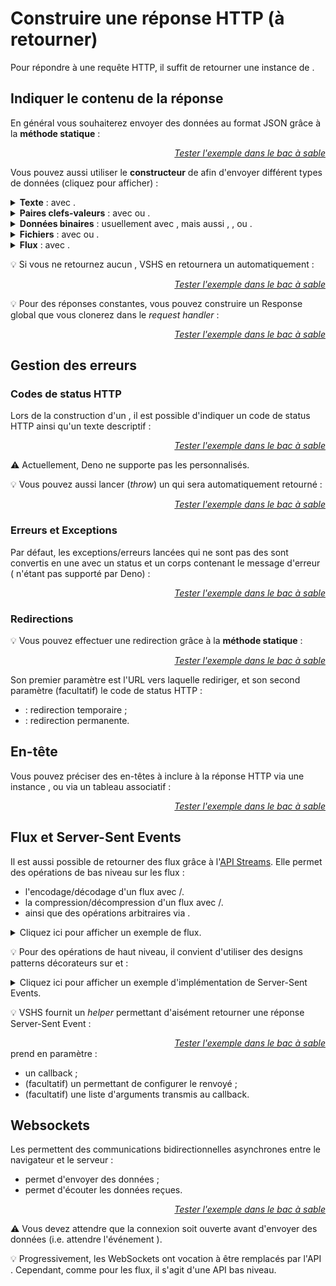 <!DOCTYPE html>
<html lang="fr">
    <head>
        <meta charset="utf8"/>
        <title>VSHS</title>
        <meta name="color-scheme" content="dark light">
        <meta name="viewport" content="width=device-width, initial-scale=1"/>
        <link   href="/skeleton/index.css"  rel="stylesheet">
        <script  src="/skeleton/index.js"  type="module"     blocking="render" async></script>
    </head>
    <body>
        <main code-langs="js,bry">

# Construire une réponse HTTP (à retourner)

Pour répondre à une requête HTTP, il suffit de retourner une instance de [<script type="c-js">Response</script>](https://developer.mozilla.org/fr/docs/Web/API/Response).

## Indiquer le contenu de la réponse

En général vous souhaiterez envoyer des données au format JSON grâce à la **méthode statique** <script type="c-js">Response.json()</script> :

<vshs-playground name="response (json)" show="index.code,output">
</vshs-playground>
<div style="text-align:right"><a href="../../../playground/?example=response (json)"><i>Tester l'exemple dans le bac à sable</i></a></div>

Vous pouvez aussi utiliser le **constructeur** de <script type="c-js">Response</script> afin d'envoyer différent types de données (cliquez pour afficher) :

<details>
    <summary><b>Texte</b> : avec <script type="c-js">string</script>.</summary>
    <vshs-playground name="response (string)" show="index.code,output">
</vshs-playground>
<div style="text-align:right"><a href="../../../playground/?example=response (string)"><i>Tester l'exemple dans le bac à sable</i></a></div>
</details>
<details>
    <summary><b>Paires clefs-valeurs</b> : avec <a href="https://developer.mozilla.org/fr/docs/Web/API/URLSearchParams"><script type="c-js">URLSearchParams</script></a> ou <a href="https://developer.mozilla.org/fr/docs/Web/API/FormData"><script type="c-js">FormData</script></a>.</summary>
    <vshs-playground name="response (URLSearchParams)" show="index.code,output">
</vshs-playground>
<div style="text-align:right"><a href="../../../playground/?example=response (URLSearchParams)"><i>Tester l'exemple dans le bac à sable</i></a></div>
    <vshs-playground name="response (FormData)" show="index.code,output">
</vshs-playground>
<div style="text-align:right"><a href="../../../playground/?example=response (FormData)"><i>Tester l'exemple dans le bac à sable</i></a></div>
    💡 Préférez les <js-code>URLFormParams</js-code> aux <js-code>FormData</js-code>, le format de ces derniers changeant en fonction de la plateforme utilisée.
</details>
<details>
    <summary><b>Données binaires</b> : usuellement avec <a href="https://developer.mozilla.org/fr/docs/Web/JavaScript/Reference/Global_Objects/Uint8Array"><script type="c-js">Uint8Array</script></a>, mais aussi <a href="https://developer.mozilla.org/fr/docs/Web/JavaScript/Reference/Global_Objects/ArrayBuffer"><script type="c-js">ArrayBuffer</script></a>, <a href="https://developer.mozilla.org/fr/docs/Web/JavaScript/Reference/Global_Objects/TypedArray"><script type="c-js">TypedArray</script></a>, ou <a href="https://developer.mozilla.org/fr/docs/Web/JavaScript/Reference/Global_Objects/DataView"><script type="c-js">DataView</script></a>.</summary>
    <vshs-playground name="response (Uint8Array)" show="index.code,output">
</vshs-playground>
<div style="text-align:right"><a href="../../../playground/?example=response (Uint8Array)"><i>Tester l'exemple dans le bac à sable</i></a></div>
</details>
<details>
    <summary><b>Fichiers</b> : avec <a href="https://developer.mozilla.org/fr/docs/Web/API/Blob"><script type="c-js">Blob</script></a> ou <a href="https://developer.mozilla.org/fr/docs/Web/API/File"><script type="c-js">File</script></a>.</summary>
    <vshs-playground name="response (Blob)" show="index.code,output">
</vshs-playground>
<div style="text-align:right"><a href="../../../playground/?example=response (Blob)"><i>Tester l'exemple dans le bac à sable</i></a></div>
</details>
<details>
    <summary><b>Flux</b> : avec <a href="https://developer.mozilla.org/en-US/docs/Web/API/ReadableStream"><script type="c-js">ReadableStream</script></a>.</summary>
    Cf <a href="#flux-et-server-sent-events">Flux et Server-Sent Events</a>.
</details>

💡 Si vous ne retournez aucun <script type="c-js">Response</script>, VSHS en retournera un automatiquement :

<vshs-playground name="response (none)" show="index.code,output">
</vshs-playground>
<div style="text-align:right"><a href="../../../playground/?example=response (none)"><i>Tester l'exemple dans le bac à sable</i></a></div>

💡 Pour des réponses constantes, vous pouvez construire un <js-code>Response</js-code> global que vous clonerez dans le *request handler* :
<vshs-playground name="response (clone)" show="index.code,output">
</vshs-playground>
<div style="text-align:right"><a href="../../../playground/?example=response (clone)"><i>Tester l'exemple dans le bac à sable</i></a></div>

## Gestion des erreurs

### Codes de status HTTP

Lors de la construction d'un <script type="c-js">Response</script>, il est possible d'indiquer un code de status HTTP ainsi qu'un texte descriptif :
<vshs-playground name="response (status)" show="index.code,output">
</vshs-playground>
<div style="text-align:right"><a href="../../../playground/?example=response (status)"><i>Tester l'exemple dans le bac à sable</i></a></div>

⚠ Actuellement, Deno ne supporte pas les <script type="c-js">.statusText</script> personnalisés.

💡 Vous pouvez aussi lancer (*throw*) un <script type="c-js">Response</script> qui sera automatiquement retourné :
<vshs-playground name="response (throw response)" show="index.code,output">
</vshs-playground>
<div style="text-align:right"><a href="../../../playground/?example=response (throw response)"><i>Tester l'exemple dans le bac à sable</i></a></div>

### Erreurs et Exceptions

Par défaut, les exceptions/erreurs lancées qui ne sont pas des <script type="c-js">Response</script> sont convertis en une <script type="c-js">Response</script> avec un status <script type="c-js">500</script> et un corps contenant le message d'erreur (<script type="c-js">.statusText</script> n'étant pas supporté par Deno) :
<vshs-playground name="response (error)" show="index.code,output">
</vshs-playground>
<div style="text-align:right"><a href="../../../playground/?example=response (error)"><i>Tester l'exemple dans le bac à sable</i></a></div>

### Redirections

💡 Vous pouvez effectuer une redirection grâce à la **méthode statique** <script type="c-js">Response.redirect(<h>$URL</h><h>[, $HTTP_CODE]</h>)</script> :
<vshs-playground name="response (redirect)" show="index.code,output">
</vshs-playground>
<div style="text-align:right"><a href="../../../playground/?example=response (redirect)"><i>Tester l'exemple dans le bac à sable</i></a></div>

Son premier paramètre est l'URL vers laquelle rediriger, et son second paramètre (facultatif) le code de status HTTP :
- <script type="c-js">307</script> : redirection temporaire ;
- <script type="c-js">308</script> : redirection permanente.

## En-tête

Vous pouvez préciser des en-têtes à inclure à la réponse HTTP via une instance [<script type="c-js">Headers</script>](https://developer.mozilla.org/fr/docs/Web/API/Headers), ou via un tableau associatif :

<vshs-playground name="response (headers)" show="index.code,output">
</vshs-playground>
<div style="text-align:right"><a href="../../../playground/?example=response (headers)"><i>Tester l'exemple dans le bac à sable</i></a></div>
 

## Flux et Server-Sent Events

Il est aussi possible de retourner des flux grâce à l'<a href="https://developer.mozilla.org/en-US/docs/Web/API/Streams_API">API Streams</a>. Elle permet des opérations de bas niveau sur les flux :
- l'encodage/décodage d'un flux avec [<script type="c-js">TextEncoderStream</script>](https://developer.mozilla.org/en-US/docs/Web/API/TextEncoderStream)/[<script type="c-js">TextDecoderStream</script>](https://developer.mozilla.org/en-US/docs/Web/API/TextDecoderStream).
- la compression/décompression d'un flux avec [<script type="c-js">CompressionStream</script>](https://developer.mozilla.org/en-US/docs/Web/API/CompressionStream)/[<script type="c-js">DecompressionStream</script>](https://developer.mozilla.org/en-US/docs/Web/API/DecompressionStream).
- ainsi que des opérations arbitraires via [<script type="c-js">TransformStream</script>](https://developer.mozilla.org/en-US/docs/Web/API/TransformStream).

<details>
    <summary>Cliquez ici pour afficher un exemple de flux.</summary>
    <vshs-playground name="response (stream)" show="index.code,output">
    </vshs-playground>
    <div style="text-align:right"><a href="../../../playground/?example=response (stream)"><i>Tester l'exemple dans le bac à sable</i></a></div>
</details>

💡 Pour des opérations de haut niveau, il convient d'utiliser des designs patterns décorateurs sur <script type="c-js">writable.getWriter()</script> et <script type="c-js">readable.getReader()</script> :

<details>
    <summary>Cliquez ici pour afficher un exemple d'implémentation de Server-Sent Events.</summary>
    <vshs-playground name="response (SSE)" show="index.code,output">
    </vshs-playground>
    <div style="text-align:right"><a href="../../../playground/?example=response (SSE)"><i>Tester l'exemple dans le bac à sable</i></a></div>
</details>

💡 VSHS fournit un *helper* permettant d'aisément retourner une réponse Server-Sent Event :
<vshs-playground name="response (SSE Helper)" show="index.code,output">
</vshs-playground>
<div style="text-align:right"><a href="../../../playground/?example=response (SSE Helper)"><i>Tester l'exemple dans le bac à sable</i></a></div>

<script type="c-js">VSHS.SSEResponse(<h>$CALLBACK</h><h>[, $ResponseInit[, ...$ARGS]]</h>)</script> prend en paramètre :
- un callback <script type="c-js">(writer<h>[, ...$ARGS]</h>) => void</script> ;
- (facultatif) un <script type="c-js">ResponseInit</script> permettant de configurer le <script type="c-js">Response</script> renvoyé ;
- (facultatif) une liste d'arguments <script type="c-js"><h>...$ARGS</h></script> transmis au callback.

## Websockets

Les [<script type="c-js">WebSocket</script>](https://developer.mozilla.org/fr/docs/Web/API/WebSocket) permettent des communications bidirectionnelles asynchrones entre le navigateur et le serveur :
- <script type="c-js">send(<h>$DATA</h>)</script> permet d'envoyer des données ;
- <script type="c-js">addEventListener('message', <h>({data}) => {}</h>)</script> permet d'écouter les données reçues. 

<vshs-playground name="response (WebSocket)" show="index.code,output">
</vshs-playground>
<div style="text-align:right"><a href="../../../playground/?example=response (WebSocket)"><i>Tester l'exemple dans le bac à sable</i></a></div>

⚠ Vous devez attendre que la connexion soit ouverte avant d'envoyer des données (i.e. attendre l'événement <script type="c-js">open</script>).

💡 Progressivement, les WebSockets ont vocation à être remplacés par l'API [<script type="c-js">WebTransport</script>](https://developer.mozilla.org/en-US/docs/Web/API/WebTransport_API). Cependant, comme pour les flux, il s'agit d'une API bas niveau.

</main>
    </body>
</html>